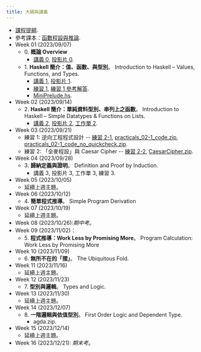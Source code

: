 ```yaml
---
title: 大綱與講義
---
```


* [課程提綱](../assets/syllabus.pdf).
* 參考課本：[函數程設與推論](../assets/fpbook.pdf).
* Week 01 (2023/09/07)
  * 0\. **概論 Overview**
    * [講義 0](../assets/handouts_00.pdf), [投影片 0](../assets/slides_00.pdf).
  * 1\. **Haskell 簡介：值、函數、與型別**。
    Introduction to Haskell – Values, Functions, and Types.
    * [講義 1](../assets/handouts_01.pdf), [投影片 1](../assets/slides_01.pdf).
    * [練習 1](../assets/practicals_01.pdf), [練習 1 參考解答](../assets/practicals_01_sols.pdf).
    * [MiniPrelude.hs](../assets/MiniPrelude.hs).
* Week 02 (2023/09/14)
  * 2\. **Haskell 簡介：單純資料型別、串列上之函數**。
    Introduction to Haskell – Simple Datatypes & Functions on Lists.
    * [講義 2](../assets/handouts_02.pdf), [投影片 2](../assets/slides_01.pdf), [工作單 2](../assets/work_sheet_02.pdf).
* Week 03 (2023/09/21)
  * 練習 1: 逆向工程程式設計 -- [練習 2-1](../assets/practicals_02-1.pdf), [practicals_02-1_code.zip](../assets/practicals_02-1_code.zup), [practicals_02-1_code_no_quickcheck.zip](../assets/practicals_02-1_code_no_quickcheck.zip).
  * 練習 2: 「全麥程設」與 Caesar Cipher -- [練習 2-2](../assets/practicals_02-2.pdf), [CaesarCipher.zip](../assets/CaesarCipher.zip).
* Week 04 (2023/09/28)
  * 3\. **歸納定義與證明**。
    Definition and Proof by Induction.
    * 講義 3, 投影片 3, 工作單 3, 練習 3.
* Week 05 (2023/10/05)
  * 延續上週主題。
* Week 06 (2023/10/12)
  * 4\. **簡單程式推導**。
    Simple Program Derivation
* Week 07 (2023/10/19)
  * 延續上週主題。
* Week 08 (2023/10/26):*期中考*。
* Week 09 (2023/11/02)：
  * 5\. **程式推導：Work Less by Promising More**。
    Program Calculation: Work Less by Promising More
* Week 10 (2023/11/09)
  * 6\. **無所不在的「摺」**。
    The Ubiquitous Fold.
* Week 11 (2023/11/16)
  * 延續上週主題。
* Week 12 (2023/11/23)
  * 7\. **型別與邏輯**。
    Types and Logic.
* Week 13 (2023/11/30)
  * 延續上週主題。
* Week 14 (2023/12/07)
  * 8\. **一階邏輯與依值型別**。
  First Order Logic and Dependent Type.
    * agda.zip.
* Week 15 (2023/12/14)
  * 延續上週主題。
* Week 16 (2023/12/21): *期末考*。

